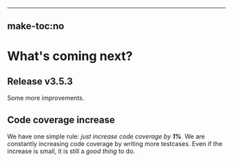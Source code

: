 -----
make-toc:no
-----
# What's coming next?

## Release v3.5.3

Some more improvements.

## Code coverage increase

We have one simple rule: _just increase code coverage by **1%**_.
We are constantly increasing code coverage by writing more testcases.
Even if the increase is small, it is still a _good thing_ to do.